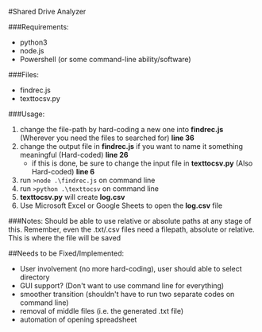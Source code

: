 #Shared Drive Analyzer

###Requirements:
- python3
- node.js
- Powershell (or some command-line ability/software)

###Files:
- findrec.js
- texttocsv.py

###Usage:
1. change the file-path by hard-coding a new one into **findrec.js** (Wherever you need the files to searched for) **line 36**
2. change the output file in **findrec.js** if you want to name it something meaningful (Hard-coded) **line 26**
    - if this is done, be sure to change the input file in **texttocsv.py** (Also Hard-coded) **line 6**
3. run `>node .\findrec.js` on command line
4. run `>python .\texttocsv` on command line
5. **texttocsv.py** will create **log.csv**
6. Use Microsoft Excel or Google Sheets to open the **log.csv** file

###Notes:
Should be able to use relative or absolute paths at any stage of this.
Remember, even the .txt/.csv files need a filepath, absolute or relative. This is where the file will be saved

##Needs to be Fixed/Implemented:
- User involvement (no more hard-coding), user should able to select directory
- GUI support? (Don't want to use command line for everything)
- smoother transition (shouldn't have to run two separate codes on command line)
- removal of middle files (i.e. the generated .txt file)
- automation of opening spreadsheet
